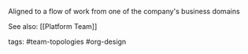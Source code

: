 Aligned to a flow of work from one of the company's business domains

See also: [[Platform Team]]

tags: #team-topologies #org-design 
